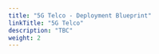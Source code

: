 ```yaml
---
title: "5G Telco - Deployment Blueprint"
linkTitle: "5G Telco"
description: "TBC"
weight: 2
---
```

